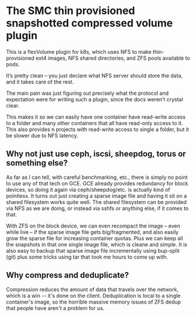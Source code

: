 # The SMC thin provisioned snapshotted compressed volume plugin

This is a flexVolume plugin for k8s, which uses NFS to make thin-provisioned ext4 images, NFS shared directories, and ZFS pools available to pods.

It’s pretty clean – you just declare what NFS server should store the data, and it takes care of the rest.

The main pain was just figuring out precisely what the protocol and expectation were for writing such a plugin, since the docs weren’t crystal clear.

This makes it so we can easily have one container have read-write access to a folder and many other containers that all have read-only access to it.  This also provides n projects with read-write access to single a folder, but it be slower due to NFS latency.

## Why not just use ceph, iscsi, sheepdog, torus or something else?

As far as I can tell, with careful benchmarking, etc., there is simply no point to use any of that tech on GCE.  GCE already provides redundancy for block devices, so doing it again via ceph/sheepdog/etc. is actually kind of pointless.  It turns out just creating a sparse image file and having it sit on a shared filesystem works quite well. The shared filesystem can be provided via NFS as we are doing, or instead via sshfs or anything else, if it comes to that.

With ZFS on the block device, we can even recompact the image – even while live – if the sparse image file gets big/fragmented, and also easily grow the sparse file for increasing container quotas.  Plus we can keep all the snapshots in that one single image file, which is cleane and simple. It is also easy to backup that sparse image file incrementally using bup-split (git) plus some tricks using tar that took me hours to come up with.

## Why compress and deduplicate?

Compression reduces the amount of data that travels over the network, which is a win -- it's done on the client.  Deduplication is local to a single container's image, so the horrible massive memory issues of ZFS dedup that people have aren't a problem for us.

